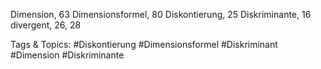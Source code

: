 Dimension, 63
Dimensionsformel, 80
Diskontierung, 25
Diskriminante, 16
divergent, 26, 28

   Tags & Topics:
   #Diskontierung
   #Dimensionsformel
   #Diskriminant
   #Dimension
   #Diskriminante